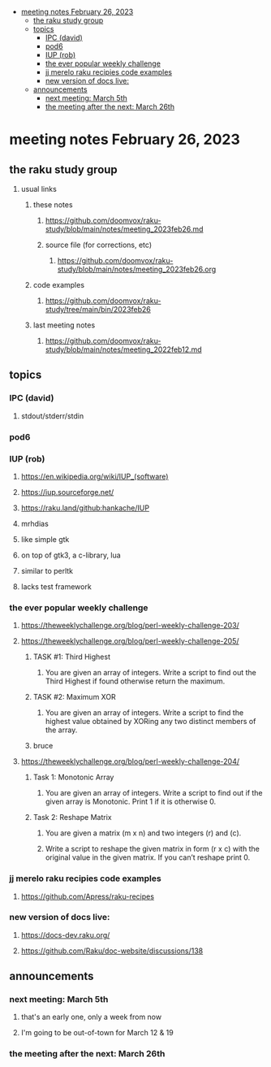 - [meeting notes February 26, 2023](#org9db89b9)
  - [the raku study group](#org5ff33db)
  - [topics](#org53cbca4)
    - [IPC (david)](#org91bf2e3)
    - [pod6](#orgbb3bb35)
    - [IUP (rob)](#org2727b6e)
    - [the ever popular weekly challenge](#org7890711)
    - [jj merelo raku recipies code examples](#orgf7797ca)
    - [new version of docs live:](#orgba31bb2)
  - [announcements](#org3950807)
    - [next meeting: March 5th](#org19d8a76)
    - [the meeting after the next: March 26th](#org0127e25)


<a id="org9db89b9"></a>

# meeting notes February 26, 2023


<a id="org5ff33db"></a>

## the raku study group

1.  usual links

    1.  these notes
    
        1.  <https://github.com/doomvox/raku-study/blob/main/notes/meeting_2023feb26.md>
        
        2.  source file (for corrections, etc)
        
            1.  <https://github.com/doomvox/raku-study/blob/main/notes/meeting_2023feb26.org>
    
    2.  code examples
    
        1.  <https://github.com/doomvox/raku-study/tree/main/bin/2023feb26>
    
    3.  last meeting notes
    
        1.  <https://github.com/doomvox/raku-study/blob/main/notes/meeting_2022feb12.md>


<a id="org53cbca4"></a>

## topics


<a id="org91bf2e3"></a>

### IPC (david)

1.  stdout/stderr/stdin


<a id="orgbb3bb35"></a>

### pod6


<a id="org2727b6e"></a>

### IUP (rob)

1.  <https://en.wikipedia.org/wiki/IUP_(software)>

2.  <https://iup.sourceforge.net/>

3.  <https://raku.land/github:hankache/IUP>

1.  mrhdias

2.  like simple gtk

3.  on top of gtk3, a c-library, lua

4.  similar to perltk

5.  lacks test framework


<a id="org7890711"></a>

### the ever popular weekly challenge

1.  <https://theweeklychallenge.org/blog/perl-weekly-challenge-203/>

2.  <https://theweeklychallenge.org/blog/perl-weekly-challenge-205/>

    1.  TASK #1: Third Highest
    
        1.  You are given an array of integers. Write a script to find out the Third Highest if found otherwise return the maximum.
    
    2.  TASK #2: Maximum XOR
    
        1.  You are given an array of integers. Write a script to find the highest value obtained by XORing any two distinct members of the array.
    
    3.  bruce

3.  <https://theweeklychallenge.org/blog/perl-weekly-challenge-204/>

    1.  Task 1: Monotonic Array
    
        1.  You are given an array of integers. Write a script to find out if the given array is Monotonic. Print 1 if it is otherwise 0.
    
    2.  Task 2: Reshape Matrix
    
        1.  You are given a matrix (m x n) and two integers (r) and (c).
        
        2.  Write a script to reshape the given matrix in form (r x c) with the original value in the given matrix. If you can’t reshape print 0.


<a id="orgf7797ca"></a>

### jj merelo raku recipies code examples

1.  <https://github.com/Apress/raku-recipes>


<a id="orgba31bb2"></a>

### new version of docs live:

1.  <https://docs-dev.raku.org/>

2.  <https://github.com/Raku/doc-website/discussions/138>


<a id="org3950807"></a>

## announcements


<a id="org19d8a76"></a>

### next meeting: March 5th

1.  that's an early one, only a week from now

2.  I'm going to be out-of-town for March 12 & 19


<a id="org0127e25"></a>

### the meeting after the next: March 26th
